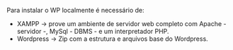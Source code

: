 Para instalar o WP localmente é necessário de:

- XAMPP -> prove um ambiente de servidor web completo com Apache - servidor -, MySql - DBMS - e um interpretador PHP.
- Wordpress -> Zip com a estrutura e arquivos base do Wordpress.